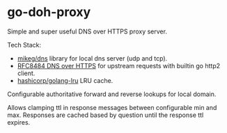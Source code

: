 # go-doh-proxy

Simple and super useful DNS over HTTPS proxy server.

Tech Stack:
* [mikeg/dns](https://github.com/miekg/dns) library for local dns server (udp and tcp).
* [RFC8484 DNS over HTTPS](https://tools.ietf.org/html/rfc8484) for upstream requests with builtin go http2 client.
* [hashicorp/golang-lru](https://github.com/hashicorp/golang-lru) LRU cache.

Configurable authoritative forward and reverse lookups for local domain.

Allows clamping ttl in response messages between configurable min and max.  Responses are cached based by question until the response ttl expires.
